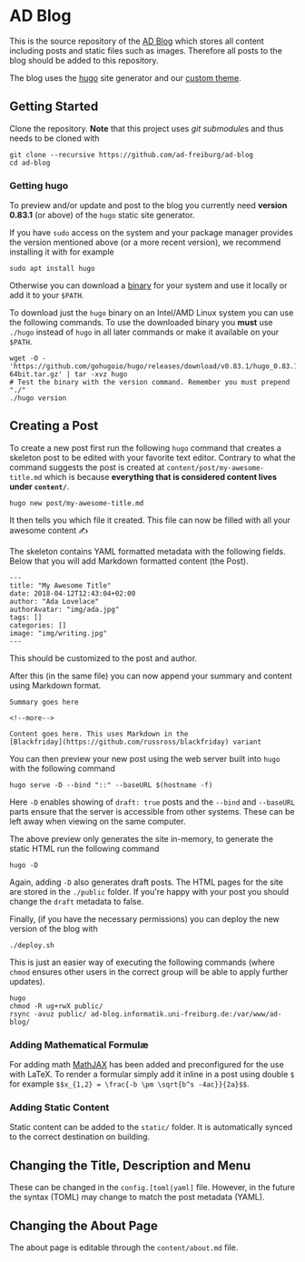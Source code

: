 AD Blog
=======
This is the source repository of the [AD
Blog](https://ad-blog.informatik.uni-freiburg.de) which stores all content
including posts and static files such as images. Therefore all posts to the
blog should be added to this repository.

The blog uses the [hugo](https://gohugo.io) site generator and our [custom
theme](https://github.com/ad-freiburg/ad-blog-theme).

## Getting Started
Clone the repository. **Note** that this project uses *git submodule*s and thus
needs to be cloned with

    git clone --recursive https://github.com/ad-freiburg/ad-blog
    cd ad-blog

### Getting hugo
To preview and/or update and post to the blog you currently need **version 0.83.1** (or above)
of the `hugo` static site generator.

If you have `sudo` access on the system and your package manager provides the version mentioned above (or a more recent version), we
recommend installing it with for example

    sudo apt install hugo

Otherwise you can download
a [binary](https://github.com/gohugoio/hugo/releases) for your system and use
it locally or add it to your `$PATH`.

To download just the `hugo` binary on an Intel/AMD Linux system you can use the
following commands. To use the downloaded binary you **must** use `./hugo`
instead of `hugo` in all later commands or make it available on your `$PATH`.

    wget -O - 'https://github.com/gohugoio/hugo/releases/download/v0.83.1/hugo_0.83.1_Linux-64bit.tar.gz' | tar -xvz hugo
    # Test the binary with the version command. Remember you must prepend "./"
    ./hugo version

## Creating a Post

To create a new post first run the following `hugo` command that creates
a skeleton post to be edited with your favorite text editor. Contrary to what
the command suggests the post is created at `content/post/my-awesome-title.md`
which is because **everything that is considered content lives under
`content/`**.

    hugo new post/my-awesome-title.md

It then tells you which file it created. This file can now be filled with all
your awesome content ✍️

The skeleton contains YAML formatted metadata with the following fields. Below
that you will add Markdown formatted content (the Post).

    ---
    title: "My Awesome Title"
    date: 2018-04-12T12:43:04+02:00
    author: "Ada Lovelace"
    authorAvatar: "img/ada.jpg"
    tags: []
    categories: []
    image: "img/writing.jpg"
    ---

This should be customized to the post and author.

After this (in the same file) you can now append your summary and content using
Markdown format.

    Summary goes here

    <!--more-->

    Content goes here. This uses Markdown in the
    [Blackfriday](https://github.com/russross/blackfriday) variant

You can then preview your new post using the web server built into `hugo` with
the following command

    hugo serve -D --bind "::" --baseURL $(hostname -f)

Here `-D` enables showing of `draft: true` posts and the `--bind` and
`--baseURL` parts ensure that the server is accessible from other systems.
These can be left away when viewing on the same computer.

The above preview only generates the site in-memory, to generate the static
HTML run the following command

    hugo -D

Again, adding `-D` also generates draft posts. The HTML pages for the site are
stored in the `./public` folder. If you're happy with your post you should
change the `draft` metadata to false.

Finally, (if you have the necessary permissions) you can deploy the new version
of the blog with

    ./deploy.sh

This is just an easier way of executing the following commands (where `chmod`
ensures other users in the correct group will be able to apply further
updates).

    hugo
    chmod -R ug+rwX public/
    rsync -avuz public/ ad-blog.informatik.uni-freiburg.de:/var/www/ad-blog/

### Adding Mathematical Formulæ
For adding math [MathJAX](https://www.mathjax.org) has been added and
preconfigured for the use with LaTeX. To render a formular simply add it inline
in a post using double `$` for example `$$x_{1,2} = \frac{-b \pm \sqrt{b^s
-4ac}}{2a}$$`.

### Adding Static Content
Static content can be added to the `static/` folder. It is automatically synced
to the correct destination on building.

## Changing the Title, Description and Menu
These can be changed in the `config.[toml|yaml]` file. However, in the future
the syntax (TOML) may change to match the post metadata (YAML).

## Changing the About Page
The about page is editable through the `content/about.md` file.
